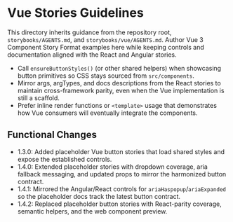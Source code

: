 # Vue Stories Guidelines

This directory inherits guidance from the repository root, `storybooks/AGENTS.md`, and `storybooks/vue/AGENTS.md`. Author Vue 3 Component Story Format examples here while keeping controls and documentation aligned with the React and Angular stories.

- Call `ensureButtonStyles()` (or other shared helpers) when showcasing button primitives so CSS stays sourced from `src/components`.
- Mirror args, argTypes, and docs descriptions from the React stories to maintain cross-framework parity, even when the Vue implementation is still a scaffold.
- Prefer inline render functions or `<template>` usage that demonstrates how Vue consumers will eventually integrate the components.

## Functional Changes
- 1.3.0: Added placeholder Vue button stories that load shared styles and expose the established controls.
- 1.4.0: Extended placeholder stories with dropdown coverage, aria fallback messaging, and updated props to mirror the harmonized button contract.
- 1.4.1: Mirrored the Angular/React controls for `ariaHaspopup`/`ariaExpanded` so the placeholder docs track the latest button contract.
- 1.4.2: Replaced placeholder button stories with React-parity coverage, semantic helpers, and the web component preview.
